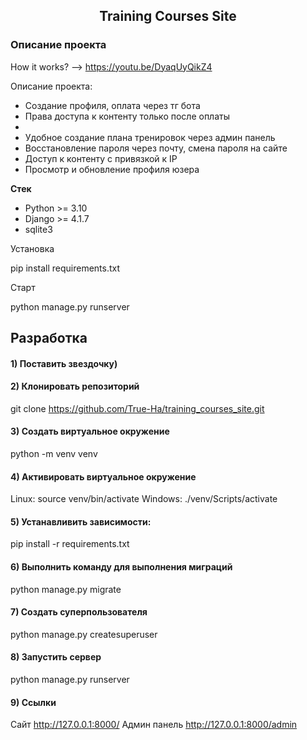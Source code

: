 <h2 align="center">Training Courses Site</h2>

### Описание проекта

How it works? --> https://youtu.be/DyaqUyQikZ4

Описание проекта:
- Создание профиля, оплата через тг бота
- Права доступа к контенту только после оплаты
- 
- Удобное создание плана тренировок через админ панель
- Восстановление пароля через почту, смена пароля на сайте
- Доступ к контенту с привязкой к IP
- Просмотр и обновление профиля юзера

**Стек**
- Python >= 3.10
- Django >= 4.1.7
- sqlite3

Установка

pip install requirements.txt

Старт

python manage.py runserver

## Разработка
#### 1) Поставить звездочку)
#### 2) Клонировать репозиторий
git clone https://github.com/True-Ha/training_courses_site.git

#### 3) Создать виртуальное окружение
python -m venv venv

#### 4) Активировать виртуальное окружение
Linux:
source venv/bin/activate
Windows:
./venv/Scripts/activate
#### 5) Устанавливить зависимости:
pip install -r requirements.txt

#### 6) Выполнить команду для выполнения миграций
python manage.py migrate

#### 7) Создать суперпользователя
python manage.py createsuperuser

#### 8) Запустить сервер
python manage.py runserver

#### 9) Ссылки
Сайт http://127.0.0.1:8000/
Админ панель http://127.0.0.1:8000/admin

